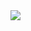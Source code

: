 <img align="center" src="https://github-readme-stats.vercel.app/api?username=it-zeusx&theme=dark&hide_border=true&bg_color=0D1117&text_color=D9D9D9&hide_title=true&icon_color=ee1c3e" />

